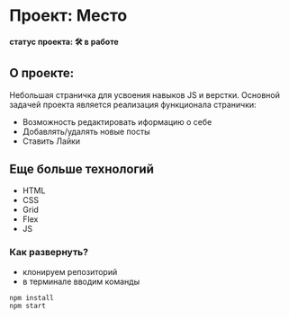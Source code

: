 # Проект: Место
#### статус проекта: :hammer_and_wrench: в работе  
## О проекте:
Небольшая страничка для усвоения навыков JS и верстки. 
Основной задачей проекта является реализация функционала странички:

* Возможность редактировать иформацию о себе 
* Добавлять/удалять новые посты
* Ставить Лайки

## Еще больше технологий

* HTML
* CSS
* Grid
* Flex
* JS

### Как развернуть?
- клонируем репозиторий
- в терминале вводим команды 
 ```
npm install
npm start
 ```
 